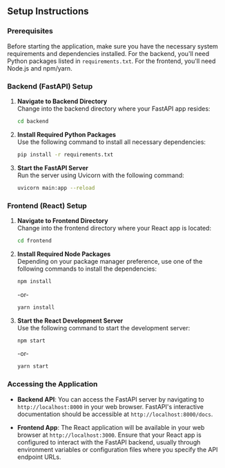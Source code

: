 ## Setup Instructions

### Prerequisites

Before starting the application, make sure you have the necessary system requirements and dependencies installed. For the backend, you'll need Python packages listed in `requirements.txt`. For the frontend, you'll need Node.js and npm/yarn.

### Backend (FastAPI) Setup

1. **Navigate to Backend Directory**  
   Change into the backend directory where your FastAPI app resides:
   ```bash
   cd backend
   ```

2. **Install Required Python Packages**  
   Use the following command to install all necessary dependencies:
   ```bash
   pip install -r requirements.txt
   ```

3. **Start the FastAPI Server**  
   Run the server using Uvicorn with the following command:
   ```bash
   uvicorn main:app --reload
   ```

### Frontend (React) Setup

1. **Navigate to Frontend Directory**  
   Change into the frontend directory where your React app is located:
   ```bash
   cd frontend
   ```

2. **Install Required Node Packages**  
   Depending on your package manager preference, use one of the following commands to install the dependencies:
   ```bash
   npm install
   ```
   -or-
   ```bash
   yarn install
   ```

3. **Start the React Development Server**  
   Use the following command to start the development server:
   ```bash
   npm start
   ```
   -or-
   ```bash
   yarn start
   ```

### Accessing the Application

- **Backend API**: You can access the FastAPI server by navigating to `http://localhost:8000` in your web browser. FastAPI's interactive documentation should be accessible at `http://localhost:8000/docs`.

- **Frontend App**: The React application will be available in your web browser at `http://localhost:3000`. Ensure that your React app is configured to interact with the FastAPI backend, usually through environment variables or configuration files where you specify the API endpoint URLs.
